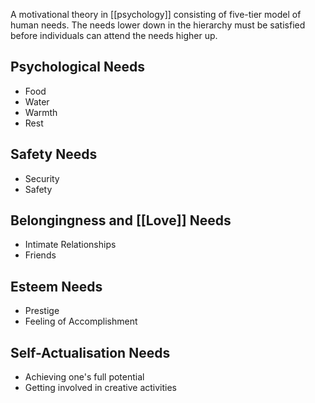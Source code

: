 A motivational theory in [[psychology]] consisting of five-tier model of human needs. The needs lower down in the hierarchy must be satisfied before individuals can attend the needs higher up.
## Psychological Needs
- Food
- Water
- Warmth
- Rest
## Safety Needs
- Security
- Safety
## Belongingness and [[Love]] Needs
- Intimate Relationships
- Friends
## Esteem Needs
- Prestige
- Feeling of Accomplishment
## Self-Actualisation Needs
- Achieving one's full potential
- Getting involved in creative activities
